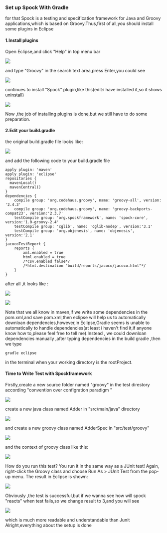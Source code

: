 ### Set up Spock With Gradle
for that Spock is a testing and specification framework for Java and Groovy applications,which is based on Groovy.Thus,first of all,you should install some plugins in Eclipse

#### 1.Install plugins
Open Eclipse,and click "Help" in top menu bar

![](resources/software_market.png)

and type "Groovy" in the search text area,press Enter,you could see

![](resources/groovy.png)

continues to install "Spock" plugin,like this(edit:i have installed it,so it shows uninstall)

![](resources/spock.png)

Now ,the job of installing plugins is done,but we still have to do some preparation.

#### 2.Edit your build.gradle
the original build.gradle file looks like:

![](resources/build_gradle.png)

and add the following code to your build.gradle file
```
apply plugin: 'maven'
apply plugin: 'eclipse'
repositories {
  mavenLocal()
  mavenCentral()
}
dependencies {
    compile group: 'org.codehaus.groovy', name: 'groovy-all', version: '2.4.3'
    compile group: 'org.codehaus.groovy', name: 'groovy-backports-compat23', version:'2.3.7'
    testCompile group: 'org.spockframework', name: 'spock-core', version:'1.0-groovy-2.4'
    testCompile group: 'cglib', name: 'cglib-nodep', version:'3.1'
    testCompile group: 'org.objenesis', name: 'objenesis', version:'2.1'
}
jacocoTestReport {
    reports {
        xml.enabled = true
        html.enabled = true
        /*csv.enabled false*/
        /*html.destination "build/reports/jacoco/jacoco.html"*/
    }
}
```
after all ,it looks like :

![](resources/build_gradle_latest5.png)

![](resources/build_gradle_latest6.png)

Note that we all know in maven,if we write some dependencies in the pom.xml,and save pom.xml,then eclipse will help us to automatically downloan dependencies,however,in Eclipse,Gradle seems is unable to automatically to handle dependencies(at least i haven't find it,if anyone know how to,please feel free to tell me).Instead , we could downloan dependencies manually
,after typing dependencies in  the build gradle ,then we type
```
gradle eclipse
```
in the terminal when your working directory is the rootProject.
#### Time to Write Test with Spockframework
Firstly,create a new source folder named "groovy" in the test direstory according "convention over configration paradigm "

![](resources/source_folder.png)

create a new java class named Adder in "src/main/java" directory

![](resources/adder.png)

and create a new groovy class named AdderSpec in "src/test/groovy"

![](resources/groovy_class.png)

and the context of groovy class like this:

![](resources/AdderSpec.png)

How do you run this test? You run it in the same way as a JUnit test! Again, right-click the Groovy class and choose Run As > JUnit Test from the pop-up menu. The result in Eclipse is shown:


![](resources/unit_test.png)

Obviously ,the test is successful,but if we wanna see how will spock "reacts"  when test fails,so we change result to 3,and you will see

![](resources/unit_test_fail.png)

which is much more readable and understandable than Junit
Alright,everything about the setup is done
